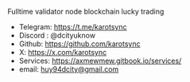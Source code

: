 Fulltime validator node blockchain
lucky trading

- Telegram: https://t.me/karotsync          
- Discord : @dcityuknow                                               
- Github: https://github.com/karotsync
- X: https://x.com/karotsync
- Services: https://axmewmew.gitbook.io/services/                         
- email: huy94dcity@gmail.com      
